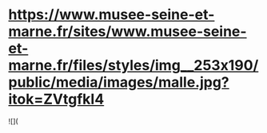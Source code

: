 # https://www.musee-seine-et-marne.fr/sites/www.musee-seine-et-marne.fr/files/styles/img__253x190/public/media/images/malle.jpg?itok=ZVtgfkI4

![](
